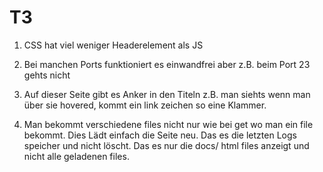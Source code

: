 # T3

1. CSS hat viel weniger Headerelement als JS

2. Bei manchen Ports funktioniert es einwandfrei aber z.B. beim Port 23 gehts nicht

3. Auf dieser Seite gibt es Anker in den Titeln z.B. man siehts wenn man über sie hovered, kommt ein link zeichen so eine Klammer.

4. Man bekommt verschiedene files nicht nur wie bei get wo man ein file bekommt. Dies Lädt einfach die Seite neu. Das es die letzten Logs speicher und nicht löscht. Das es nur die docs/ html files anzeigt und nicht alle geladenen files.
